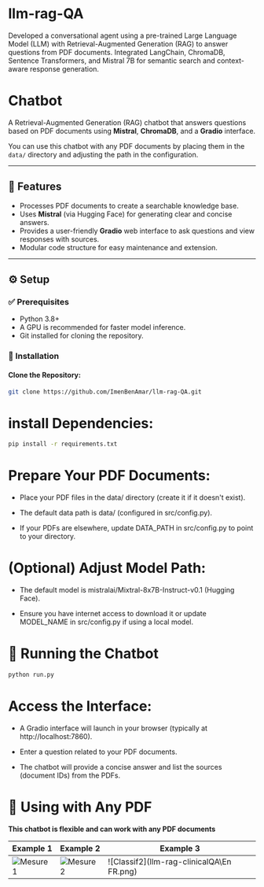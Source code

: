 # llm-rag-QA
Developed a conversational agent using a pre-trained Large Language Model (LLM) with Retrieval-Augmented Generation (RAG) to answer  questions from PDF documents. Integrated LangChain, ChromaDB, Sentence Transformers, and Mistral 7B for semantic search and context-aware response generation.
# Chatbot

A Retrieval-Augmented Generation (RAG) chatbot that answers questions based on PDF documents using **Mistral**, **ChromaDB**, and a **Gradio** interface.

You can use this chatbot with any PDF documents by placing them in the `data/` directory and adjusting the path in the configuration.

---

## 🚀 Features

- Processes PDF documents to create a searchable knowledge base.
- Uses **Mistral** (via Hugging Face) for generating clear and concise answers.
- Provides a user-friendly **Gradio** web interface to ask questions and view responses with sources.
- Modular code structure for easy maintenance and extension.

---

## ⚙️ Setup

### ✅ Prerequisites

- Python 3.8+
- A GPU is recommended for faster model inference.
- Git installed for cloning the repository.

### 🔧 Installation

#### Clone the Repository:
```bash
git clone https://github.com/ImenBenAmar/llm-rag-QA.git
```
# install Dependencies:
```bash
pip install -r requirements.txt

```
# Prepare Your PDF Documents:

- Place your PDF files in the data/ directory (create it if it doesn't exist).

- The default data path is data/ (configured in src/config.py).
- If your PDFs are elsewhere, update DATA_PATH in src/config.py to point to your directory.
# (Optional) Adjust Model Path:
- The default model is mistralai/Mixtral-8x7B-Instruct-v0.1 (Hugging Face).

- Ensure you have internet access to download it or update MODEL_NAME in src/config.py if using a local model.

# 💬 Running the Chatbot

```bash
python run.py

```
# Access the Interface:

- A Gradio interface will launch in your browser (typically at http://localhost:7860).

- Enter a question related to your PDF documents.

- The chatbot will provide a concise answer and list the sources (document IDs) from the PDFs.

# 📂 Using with Any PDF
**This chatbot is flexible and can work with any PDF documents**


| Example 1                      | Example 2                           | Example 3                           |
|------------------------------|--------------------------------------|--------------------------------------|
| ![Mesure1](llm-rag-clinicalQA\expl2.png)    | ![Mesure2](llm-rag-clinicalQA\expl1.png)   | ![Classif2](llm-rag-clinicalQA\En FR.png)  |

